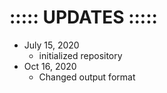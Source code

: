 # ::::: UPDATES :::::
- July 15, 2020
	- initialized repository
- Oct 16, 2020
    - Changed output format

